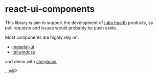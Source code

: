 # react-ui-components

This library is aim to support the development of [jubo.health](https://www.jubo-health.com/) products, so pull requests and issues would probably be push aside.

Most components are highly rely on:

- [material-ui](https://mui.com/)
- [tailwindcss](https://tailwindcss.com/)

and demo with [storybook](https://storybook.js.org/)

...WIP
